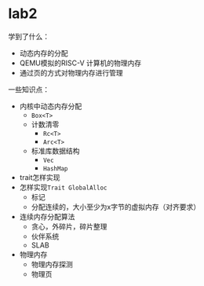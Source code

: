 # lab2

学到了什么：

- 动态内存的分配
- QEMU模拟的RISC-V 计算机的物理内存
- 通过页的方式对物理内存进行管理



一些知识点：

- 内核中动态内存分配
  - `Box<T>`
  - 计数清零
    -  `Rc<T>`
    - `Arc<T>`
  - 标准库数据结构
    - `Vec`
    - `HashMap`
- trait怎样实现
- 怎样实现`Trait GlobalAlloc`
  - 标记
  - 分配连续的，大小至少为x字节的虚拟内存（对齐要求）
- 连续内存分配算法
  - 贪心，外碎片，碎片整理
  - 伙伴系统
  - SLAB
- 物理内存
  - 物理内存探测
  - 物理页

